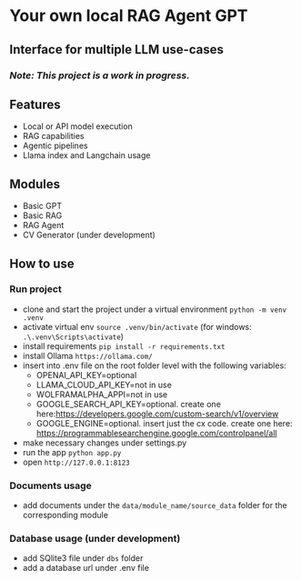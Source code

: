 # Your own local RAG Agent GPT
## Interface for multiple LLM use-cases
### *Note: This project is a work in progress.*

## Features
- Local or API model execution
- RAG capabilities
- Agentic pipelines
- Llama index and Langchain usage

## Modules
- Basic GPT
- Basic RAG
- RAG Agent
- CV Generator (under development)

## How to use
### Run project
- clone and start the project under a virtual environment `python -m venv .venv`
- activate virtual env `source .venv/bin/activate` (for windows: `.\.venv\Scripts\activate`)
- install requirements `pip install -r requirements.txt`
- install Ollama `https://ollama.com/`
- insert into .env file on the root folder level with the following variables:
  - OPENAI_API_KEY=optional
  - LLAMA_CLOUD_API_KEY=not in use
  - WOLFRAMALPHA_APPI=not in use
  - GOOGLE_SEARCH_API_KEY=optional. create one here:https://developers.google.com/custom-search/v1/overview
  - GOOGLE_ENGINE=optional. insert just the cx code. create one here: https://programmablesearchengine.google.com/controlpanel/all
- make necessary changes under settings.py
- run the app `python app.py`
- open `http://127.0.0.1:8123`

### Documents usage
- add documents under the `data/module_name/source_data` folder for the corresponding module

### Database usage (under development)
- add SQlite3 file under `dbs` folder
- add a database url under .env file
